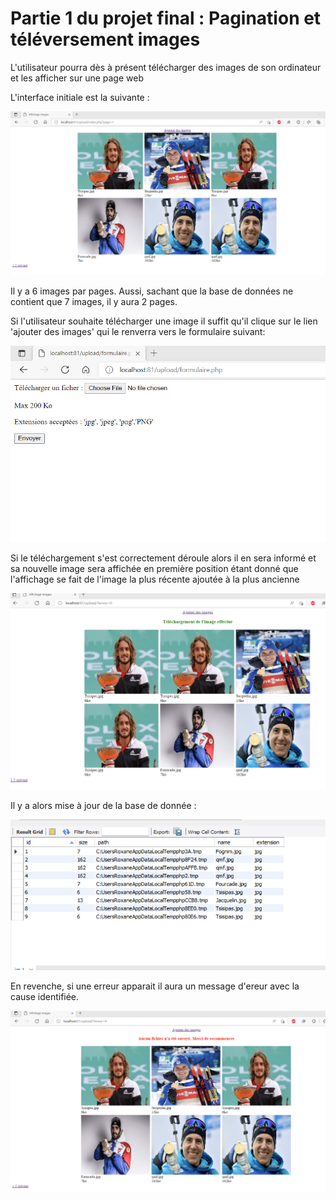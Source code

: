 # Partie 1 du projet final : Pagination et téléversement images

L'utilisateur pourra dès à présent télécharger des images de son ordinateur et les afficher sur une page web

L'interface initiale est la suivante :

![alt text](rendu_index.png)

Il y a 6 images par pages. Aussi, sachant que la base de données ne contient que 7 images, il y aura 2 pages.

Si l'utilisateur souhaite télécharger une image il suffit qu'il clique sur le lien 'ajouter des images' qui le renverra vers le formulaire suivant:

![alt text](rendu_formulaire.png)

Si le téléchargement s'est correctement déroule alors il en sera informé et sa nouvelle image sera affichée en première position étant donné que l'affichage se fait de l'image la plus récente ajoutée à la plus ancienne


![alt text](rendu_correct.png)

Il y a alors mise à jour de la base de donnée : 

![alt text](rendu_bdd.png)

En revenche, si une erreur apparait il aura un message d'ereur avec la cause identifiée.


![alt text](rendu_erreur.png)

